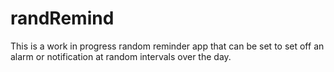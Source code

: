 # randRemind
This is a work in progress random reminder app that can be set to set off an alarm or notification at random intervals over the day.
